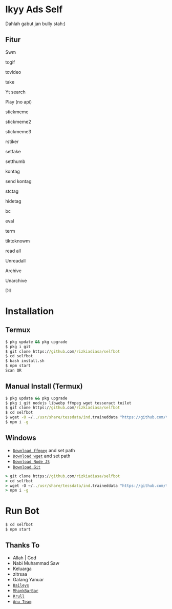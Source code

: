 
# Ikyy Ads Self
Dahlah gabut jan bully stah:) 
## Fitur

Swm

togif

tovideo

take

Yt search

Play (no api) 

stickmeme

stickmeme2

stickmeme3

rstiker

setfake

setthumb

kontag

send kontag

stctag

hidetag

bc

eval

term

tiktoknowm

read all

Unreadall

Archive

Unarchive

Dll
# Installation

## Termux
```cmd
$ pkg update && pkg upgrade
$ pkg i git
$ git clone https://github.com/rizkiadiasa/selfbot
$ cd selfbot
$ bash install.sh
$ npm start
Scan QR
```

## Manual Install (Termux)
```cmd
$ pkg update && pkg upgrade
$ pkg i git nodejs libwebp ffmpeg wget tesseract toilet
$ git clone https://github.com/rizkiadiasa/selfbot
$ cd selfbot
$ wget -O ~/../usr/share/tessdata/ind.traineddata "https://github.com/tesseract-ocr/tessdata/blob/master/ind.traineddata?raw=true"
$ npm i -g
```

## Windows
* [`Download ffmpeg`](https://ffmpeg.org/download.html#build-windows) and set path
* [`Download wget`](https://eternallybored.org/misc/wget/releases/) and set path
* [`Download Node JS`](https://nodejs.org/en/download/)
* [`Download Git`](https://git-scm.com/downloads)
```cmd
> git clone https://github.com/rizkiadiasa/selfbot
> cd selfbot
> wget -O ~/../usr/share/tessdata/ind.traineddata "https://github.com/tesseract-ocr/tessdata/blob/master/ind.traineddata?raw=true"
> npm i -g
```

# Run Bot
```cmd
$ cd selfbot
$ npm start
```


## Thanks To

* Allah | God
* Nabi Muhammad Saw
* Keluarga
* zitrsaa
* Galang Yanuar
* [`Baileys`](https://github.com/adiwajshing/Baileys)
* [`MhankBarBar`](https://github.com/MhankBarBar)
* [`Rrull`](https://github.com/arl03)
* [`Anu Team`](https://chat.whatsapp.com/K6umSEzcRMV4QOq6SktBUJ) 
